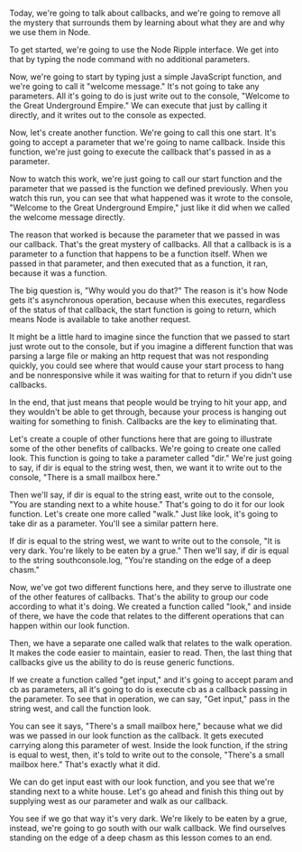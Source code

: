 Today, we're going to talk about callbacks, and we're going to remove all the mystery that surrounds them by learning about what they are and why we use them in Node.

To get started, we're going to use the Node Ripple interface. We get into that by typing the node command with no additional parameters.

Now, we're going to start by typing just a simple JavaScript function, and we're going to call it "welcome message." It's not going to take any parameters. All it's going to do is just write out to the console, "Welcome to the Great Underground Empire." We can execute that just by calling it directly, and it writes out to the console as expected.

Now, let's create another function. We're going to call this one start. It's going to accept a parameter that we're going to name callback. Inside this function, we're just going to execute the callback that's passed in as a parameter.

Now to watch this work, we're just going to call our start function and the parameter that we passed is the function we defined previously. When you watch this run, you can see that what happened was it wrote to the console, "Welcome to the Great Underground Empire," just like it did when we called the welcome message directly.

The reason that worked is because the parameter that we passed in was our callback. That's the great mystery of callbacks. All that a callback is is a parameter to a function that happens to be a function itself. When we passed in that parameter, and then executed that as a function, it ran, because it was a function.

The big question is, "Why would you do that?" The reason is it's how Node gets it's asynchronous operation, because when this executes, regardless of the status of that callback, the start function is going to return, which means Node is available to take another request.

It might be a little hard to imagine since the function that we passed to start just wrote out to the console, but if you imagine a different function that was parsing a large file or making an http request that was not responding quickly, you could see where that would cause your start process to hang and be nonresponsive while it was waiting for that to return if you didn't use callbacks.

In the end, that just means that people would be trying to hit your app, and they wouldn't be able to get through, because your process is hanging out waiting for something to finish. Callbacks are the key to eliminating that.

Let's create a couple of other functions here that are going to illustrate some of the other benefits of callbacks. We're going to create one called look. This function is going to take a parameter called "dir." We're just going to say, if dir is equal to the string west, then, we want it to write out to the console, "There is a small mailbox here."

Then we'll say, if dir is equal to the string east, write out to the console, "You are standing next to a white house." That's going to do it for our look function. Let's create one more called "walk." Just like look, it's going to take dir as a parameter. You'll see a similar pattern here.

If dir is equal to the string west, we want to write out to the console, "It is very dark. You're likely to be eaten by a grue." Then we'll say, if dir is equal to the string southconsole.log, "You're standing on the edge of a deep chasm."

Now, we've got two different functions here, and they serve to illustrate one of the other features of callbacks. That's the ability to group our code according to what it's doing. We created a function called "look," and inside of there, we have the code that relates to the different operations that can happen within our look function.

Then, we have a separate one called walk that relates to the walk operation. It makes the code easier to maintain, easier to read. Then, the last thing that callbacks give us the ability to do is reuse generic functions.

If we create a function called "get input," and it's going to accept param and cb as parameters, all it's going to do is execute cb as a callback passing in the parameter. To see that in operation, we can say, "Get input," pass in the string west, and call the function look.

You can see it says, "There's a small mailbox here," because what we did was we passed in our look function as the callback. It gets executed carrying along this parameter of west. Inside the look function, if the string is equal to west, then, it's told to write out to the console, "There's a small mailbox here." That's exactly what it did.

We can do get input east with our look function, and you see that we're standing next to a white house. Let's go ahead and finish this thing out by supplying west as our parameter and walk as our callback.

You see if we go that way it's very dark. We're likely to be eaten by a grue, instead, we're going to go south with our walk callback. We find ourselves standing on the edge of a deep chasm as this lesson comes to an end.